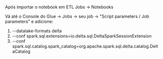 
Após importar o notebook em ETL Jobs → Notebooks  

Vá até o Console do Glue → Jobs → seu job → "Script parameters / Job parameters" e adicione:

1. --datalake-formats delta
2. --conf spark.sql.extensions=io.delta.sql.DeltaSparkSessionExtension
3. --conf spark.sql.catalog.spark_catalog=org.apache.spark.sql.delta.catalog.DeltaCatalog